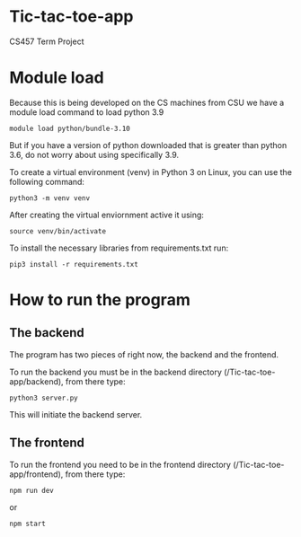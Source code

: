 # Tic-tac-toe-app
CS457 Term Project

# Module load
Because this is being developed on the CS machines from CSU we have a module load command to load python 3.9
```
module load python/bundle-3.10
```

But if you have a version of python downloaded that is greater than python 3.6, do not worry about using specifically 3.9.

To create a virtual environment (venv) in Python 3 on Linux, you can use the following command:
```
python3 -m venv venv
```

After creating the virtual enviornment active it using:
```
source venv/bin/activate
```

To install the necessary libraries from requirements.txt run:
```
pip3 install -r requirements.txt
```


# How to run the program
## The backend
The program has two pieces of right now, the backend and the frontend.

To run the backend you must be in the backend directory (/Tic-tac-toe-app/backend), from there type:
```
python3 server.py
```

This will initiate the backend server.

## The frontend
To run the frontend you need to be in the frontend directory (/Tic-tac-toe-app/frontend), from there type:
```
npm run dev
```

or

```
npm start
```

